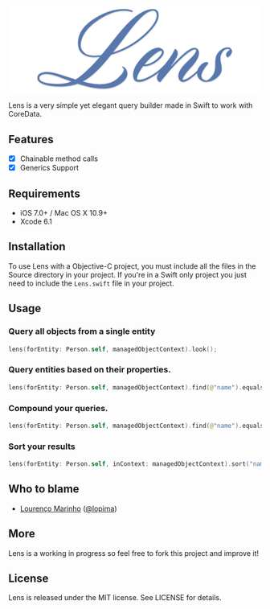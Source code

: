 ![Lens](Lens.png)

Lens is a very simple yet elegant query builder made in Swift to work with CoreData.

Features
--
- [x] Chainable method calls
- [x] Generics Support

Requirements
--
- iOS 7.0+ / Mac OS X 10.9+
- Xcode 6.1

Installation
--
To use Lens with a Objective-C project, you must include all the files in the Source directory in your project. If you're in a Swift only project you just need to include the `Lens.swift` file in your project.

Usage
--

### Query all objects from a single entity
```swift
lens(forEntity: Person.self, managedObjectContext).look();
```

### Query entities based on their properties.
```swift
lens(forEntity: Person.self, managedObjectContext).find(@"name").equals(@"John").look();
```

### Compound your queries.
```swift
lens(forEntity: Person.self, managedObjectContext).find(@"name").equals(@"John").and(@"age").equals(26).look();
```

### Sort your results
```swift
lens(forEntity: Person.self, inContext: managedObjectContext).sort("name", ascending: true).look();
```

Who to blame
--
- [Lourenço Marinho](http://github.com/lourenco-marinho) ([@lopima](https://twitter.com/lopima))

More
--
Lens is a working in progress so feel free to fork this project and improve it!

License
--
Lens is released under the MIT license. See LICENSE for details.
